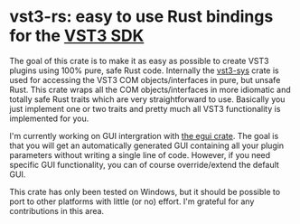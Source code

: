 # vst3-rs: easy to use Rust bindings for the [VST3 SDK](https://github.com/steinbergmedia/vst3sdk)

The goal of this crate is to make it as easy as possible to create VST3 plugins using 100% pure, safe Rust code.
Internally the [vst3-sys](https://github.com/RustAudio/vst3-sys) crate is used for accessing the VST3 COM objects/interfaces in
pure, but unsafe Rust. This crate wraps all the COM objects/interfaces in more idiomatic and totally safe Rust traits which are very
straightforward to use. Basically you just implement one or two traits and pretty much all VST3 functionality is implemented for you.

I'm currently working on GUI intergration with [the egui crate](https://github.com/emilk/egui). The goal is that you will
get an automatically generated GUI containing all your plugin parameters without writing a single line of code. However, 
if you need specific GUI functionality, you can of course override/extend the default GUI.

This crate has only been tested on Windows, but it should be possible to port to other platforms with little (or no) effort.
I'm grateful for any contributions in this area.
